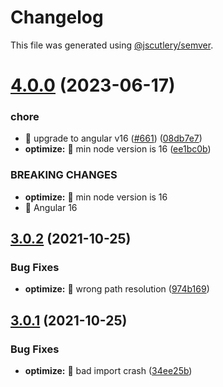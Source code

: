# Changelog

This file was generated using [@jscutlery/semver](https://github.com/jscutlery/semver).

# [4.0.0](https://github.com/ngneat/transloco/compare/transloco-optimize-3.0.2...transloco-optimize-4.0.0) (2023-06-17)

### chore

- 🤖 upgrade to angular v16 ([#661](https://github.com/ngneat/transloco/issues/661)) ([08db7e7](https://github.com/ngneat/transloco/commit/08db7e7d1f64846fa0b07123dee8ff5bff20b4f0))
- **optimize:** 🤖 min node version is 16 ([ee1bc0b](https://github.com/ngneat/transloco/commit/ee1bc0b88555c808482a9f6b60061f15ea4ddaf7))

### BREAKING CHANGES

- **optimize:** 🧨 min node version is 16
- 🧨 Angular 16

## [3.0.2](https://github.com/ngneat/transloco/compare/transloco-optimize-3.0.1...transloco-optimize-3.0.2) (2021-10-25)

### Bug Fixes

- **optimize:** 🐛 wrong path resolution ([974b169](https://github.com/ngneat/transloco/commit/974b1698083913b99992e4994b77d4c2b6a5489e))

## [3.0.1](https://github.com/ngneat/transloco/compare/transloco-optimize-3.0.0...transloco-optimize-3.0.1) (2021-10-25)

### Bug Fixes

- **optimize:** 🐛 bad import crash ([34ee25b](https://github.com/ngneat/transloco/commit/34ee25b0ffc811e5d0234190ec4f1a56ff873d63))
